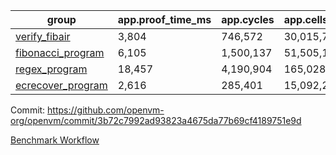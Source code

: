 | group | app.proof_time_ms | app.cycles | app.cells_used | leaf.proof_time_ms | leaf.cycles | leaf.cells_used |
| -- | -- | -- | -- | -- | -- | -- |
| [verify_fibair](https://github.com/openvm-org/openvm/blob/benchmark-results/benchmarks/verify_fibair-3b72c7992ad93823a4675da77b69cf4189751e9d.md) | 3,804 |  746,572 |  30,015,774 |- | - | - |
| [fibonacci_program](https://github.com/openvm-org/openvm/blob/benchmark-results/benchmarks/fibonacci-3b72c7992ad93823a4675da77b69cf4189751e9d.md) | 6,105 |  1,500,137 |  51,505,102 | 14,953 |  3,170,770 |  128,850,597 |
| [regex_program](https://github.com/openvm-org/openvm/blob/benchmark-results/benchmarks/regex-3b72c7992ad93823a4675da77b69cf4189751e9d.md) | 18,457 |  4,190,904 |  165,028,173 | 30,365 |  6,523,779 |  291,309,589 |
| [ecrecover_program](https://github.com/openvm-org/openvm/blob/benchmark-results/benchmarks/ecrecover-3b72c7992ad93823a4675da77b69cf4189751e9d.md) | 2,616 |  285,401 |  15,092,297 | 42,622 |  9,663,355 |  440,557,918 |


Commit: https://github.com/openvm-org/openvm/commit/3b72c7992ad93823a4675da77b69cf4189751e9d

[Benchmark Workflow](https://github.com/openvm-org/openvm/actions/runs/12719470323)
